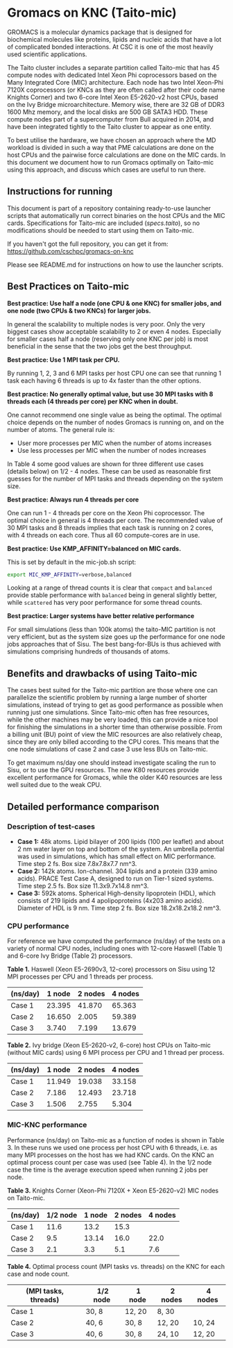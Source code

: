 # Gromacs on KNC (Taito-mic)

GROMACS is a molecular dynamics package that is designed for biochemical
molecules like proteins, lipids and nucleic acids that have a lot of
complicated bonded interactions. At CSC it is one of the most heavily
used scientific applications.

The Taito cluster includes a separate partition called Taito-mic that has
45 compute nodes with dedicated Intel Xeon Phi coprocessors based on the Many
Integrated Core (MIC) architecture. Each node has two Intel Xeon-Phi 7120X
coprocessors (or KNCs as they are often called after their code name Knights
Corner) and two 6-core Intel Xeon E5-2620-v2 host CPUs, based on the Ivy
Bridge microarchitecture. Memory wise, there are 32 GB of DDR3 1600 Mhz
memory, and the local disks are 500 GB SATA3 HDD. These compute nodes part of
a supercomputer from Bull acquired in 2014, and have been integrated tightly
to the Taito cluster to appear as one entity.

To best utilise the hardware, we have chosen an approach where the MD workload
is divided in such a way that PME calculations are done on the host CPUs and
the pairwise force calculations are done on the MIC cards. In this document we
document how to run Gromacs optimally on Taito-mic using this approach, and
discuss which cases are useful to run there.


## Instructions for running

This document is part of a repository containing ready-to-use launcher scripts
that automatically run correct binaries on the host CPUs and the MIC cards.
Specifications for Taito-mic are included (_specs.taito_), so no modifications
should be needed to start using them on Taito-mic.

If you haven't got the full repository, you can get it from:
 https://github.com/cschpc/gromacs-on-knc

Please see README.md for instructions on how to use the launcher scripts.


## Best Practices on Taito-mic

**Best practice: Use half a node (one CPU & one KNC) for smaller jobs, and
one node (two CPUs & two KNCs) for larger jobs.**

In general the scalability to multiple nodes is very poor. Only the very
biggest cases show acceptable scalability to 2 or even 4 nodes. Especially for
smaller cases half a node (reserving only one KNC per job) is most beneficial
in the sense that the two jobs get the best throughput.


**Best practice: Use 1 MPI task per CPU.**

By running 1, 2, 3 and 6 MPI tasks per host CPU one can see that running 1
task each having 6 threads is up to 4x faster than the other options.


**Best practice: No generally optimal value, but use 30 MPI tasks with 8
threads each (4 threads per core) per KNC when in doubt.**

One cannot recommend one single value as being the optimal. The optimal choice
depends on the number of nodes Gromacs is running on, and on the number of
atoms.  The general rule is:
* User more processes per MIC when the number of atoms increases
* Use less processes per MIC when the number of nodes increases

In Table 4 some good values are shown for three different use cases (details
below) on 1/2 - 4 nodes. These can be used as reasonable first guesses for the
number of MPI tasks and threads depending on the system size.


**Best practice: Always run 4 threads per core**

One can run 1 - 4 threads per core on the Xeon Phi coprocessor. The optimal
choice in general is 4 threads per core. The recommended value of 30 MPI tasks
and 8 threads implies that each task is running on 2 cores, with 4 threads on
each core. Thus all 60 compute-cores are in use.


**Best practice: Use KMP_AFFINITY=balanced on MIC cards.**

This is set by default in the mic-job.sh script:
~~~bash
export MIC_KMP_AFFINITY=verbose,balanced
~~~

Looking at a range of thread counts it is clear that `compact` and 
`balanced` provide stable performance with `balanced` being in general
slightly better, while `scattered` has very poor performance for some thread
counts.


**Best practice: Larger systems have better relative performance**

For small simulations (less than 100k atoms) the taito-MIC partition is not
very efficient, but as the system size goes up the performance for one node
jobs approaches that of Sisu. The best bang-for-BUs is thus achieved with
simulations comprising hundreds of thousands of atoms.

## Benefits and drawbacks of using Taito-mic

The cases best suited for the Taito-mic partition are those where one can
parallelize the scientific problem by running a large number of shorter
simulations, instead of trying to get as good performance as possible when
running just one simulations. Since Taito-mic often has free resources, while
the other machines may be very loaded, this can provide a nice tool for
finishing the simulations in a shorter time than otherwise possible. From a
billing unit (BU) point of view the MIC resources are also relatively cheap,
since they are only billed according to the CPU cores. This means that the one
node simulations of case 2 and case 3 use less BUs on Taito-mic.

To get maximum ns/day one should instead investigate scaling the run to Sisu,
or to use the GPU resources. The new K80 resources provide excellent
performance for Gromacs, while the older K40 resources are less well suited
due to the weak CPU.


## Detailed performance comparison

### Description of test-cases

* **Case 1:** 48k atoms. Lipid bilayer of 200 lipids (100 per leaflet) and about 2
  nm water layer on top and bottom of the system. An umbrella potential was
  used in simulations, which has small effect on MIC performance. Time step 2
  fs. Box size 7.8x7.8x7.7 nm^3.
* **Case 2:** 142k atoms. Ion-channel. 304 lipids and a protein (339 amino
  acids). PRACE Test Case A, designed to run on Tier-1 sized systems.  Time
  step 2.5 fs. Box size 11.3x9.7x14.8 nm^3.
* **Case 3:** 592k atoms. Spherical High-density lipoprotein (HDL), which
  consists of 219 lipids and 4 apolipoproteins (4x203 amino acids). Diameter
  of HDL is 9 nm. Time step 2 fs. Box size 18.2x18.2x18.2 nm^3.

### CPU performance

For reference we have computed the performance (ns/day) of the tests on a
variety of normal CPU nodes, including ones with 12-core Haswell (Table 1) and
6-core Ivy Bridge (Table 2) processors.


**Table 1.** Haswell (Xeon E5-2690v3, 12-core) processors on Sisu using 12
MPI processes per CPU and 1 threads per process.

(ns/day) | 1 node | 2 nodes | 4 nodes
---------|--------|---------|--------
  Case 1 | 23.395 |  41.870 |  65.363
  Case 2 | 16.650 |   2.005 |  59.389
  Case 3 |  3.740 |   7.199 |  13.679


**Table 2.** Ivy bridge (Xeon E5-2620-v2, 6-core) host CPUs on Taito-mic
(without MIC cards) using 6 MPI process per CPU and 1 thread per process.

(ns/day) | 1 node | 2 nodes | 4 nodes
---------|--------|---------|--------
  Case 1 | 11.949 |  19.038 |  33.158
  Case 2 |  7.186 |  12.493 |  23.718
  Case 3 |  1.506 |   2.755 |   5.304


### MIC-KNC performance

Performance (ns/day) on Taito-mic as a function of nodes is shown in Table 3.
In these runs we used one process per host CPU with 6 threads, i.e. as many
MPI processes on the host has we had KNC cards. On the KNC an optimal process
count per case was used (see Table 4). In the 1/2 node case the time is the
average execution speed when running 2 jobs per node.

**Table 3.** Knights Corner (Xeon-Phi 7120X + Xeon E5-2620-v2) MIC nodes on
Taito-mic.

(ns/day) | 1/2 node | 1 node | 2 nodes | 4 nodes
-------- |----------|--------|---------|--------
  Case 1 |     11.6 |  13.2  |    15.3 |
  Case 2 |      9.5 |  13.14 |    16.0 |    22.0
  Case 3 |      2.1 |   3.3  |     5.1 |     7.6


**Table 4.** Optimal process count (MPI tasks vs. threads) on the KNC for each
case and node count.

(MPI tasks, threads) | 1/2 node | 1 node | 2 nodes | 4 nodes
---------------------|----------|--------|---------|--------
              Case 1 |   30,  8 | 12, 20 |   8, 30 |
              Case 2 |   40,  6 | 30,  8 |  12, 20 |  10, 24
              Case 3 |   40,  6 | 30,  8 |  24, 10 |  12, 20

